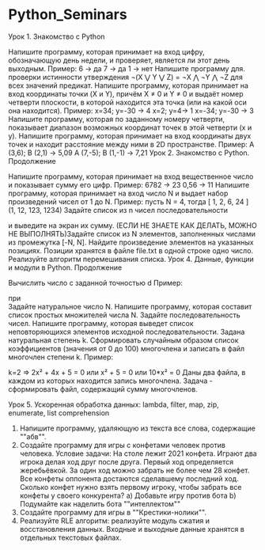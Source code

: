 # Python_Seminars
Урок 1. Знакомство с Python

Напишите программу, которая принимает на вход цифру, обозначающую день недели, и проверяет, является ли этот день выходным. Пример:
6 -> да
7 -> да
1 -> нет
Напишите программу для. проверки истинности утверждения ¬(X ⋁ Y ⋁ Z) = ¬X ⋀ ¬Y ⋀ ¬Z для всех значений предикат.
Напишите программу, которая принимает на вход координаты точки (X и Y), причём X ≠ 0 и Y ≠ 0 и выдаёт номер четверти плоскости, в которой находится эта точка (или на какой оси она находится). Пример:
x=34; y=-30 -> 4
x=2; y=4-> 1
x=-34; y=-30 -> 3
Напишите программу, которая по заданному номеру четверти, показывает диапазон возможных координат точек в этой четверти (x и y).
Напишите программу, которая принимает на вход координаты двух точек и находит расстояние между ними в 2D пространстве. Пример:
A (3,6); B (2,1) -> 5,09
A (7,-5); B (1,-1) -> 7,21
Урок 2. Знакомство с Python. Продолжение

Напишите программу, которая принимает на вход вещественное число и показывает сумму его цифр. Пример:
6782 -> 23
0,56 -> 11
Напишите программу, которая принимает на вход число N и выдает набор произведений чисел от 1 до N. Пример:
пусть N = 4, тогда [ 1, 2, 6, 24 ] (1, 12, 123, 1234)
Задайте список из n чисел последовательности 
 
 и выведите на экран их сумму.
(ЕСЛИ НЕ ЗНАЕТЕ КАК ДЕЛАТЬ, МОЖНО НЕ ВЫПОЛНЯТЬ)Задайте список из N элементов, заполненных числами из промежутка [-N, N]. Найдите произведение элементов на указанных позициях. Позиции хранятся в файле file.txt в одной строке одно число.
Реализуйте алгоритм перемешивания списка.
Урок 4. Данные, функции и модули в Python. Продолжение

Вычислить число c заданной точностью d
Пример:

при  
Задайте натуральное число N. Напишите программу, которая составит список простых множителей числа N.
Задайте последовательность чисел. Напишите программу, которая выведет список неповторяющихся элементов исходной последовательности.
Задана натуральная степень k. Сформировать случайным образом список коэффициентов (значения от 0 до 100) многочлена и записать в файл многочлен степени k.
Пример:

k=2 => 2x² + 4x + 5 = 0 или x² + 5 = 0 или 10*x² = 0
Даны два файла, в каждом из которых находится запись многочлена. Задача - сформировать файл, содержащий сумму многочленов.

Урок 5. Ускоренная обработка данных: lambda, filter, map, zip, enumerate, list comprehension
1.	Напишите программу, удаляющую из текста все слова, содержащие ""абв"".
2.	Создайте программу для игры с конфетами человек против человека.
Условие задачи: На столе лежит 2021 конфета. Играют два игрока делая ход друг после друга. Первый ход определяется жеребьёвкой. За один ход можно забрать не более чем 28 конфет. Все конфеты оппонента достаются сделавшему последний ход. Сколько конфет нужно взять первому игроку, чтобы забрать все конфеты у своего конкурента?
a) Добавьте игру против бота
b) Подумайте как наделить бота ""интеллектом""
3.	Создайте программу для игры в ""Крестики-нолики"".
4.	Реализуйте RLE алгоритм: реализуйте модуль сжатия и восстановления данных.
Входные и выходные данные хранятся в отдельных текстовых файлах.
